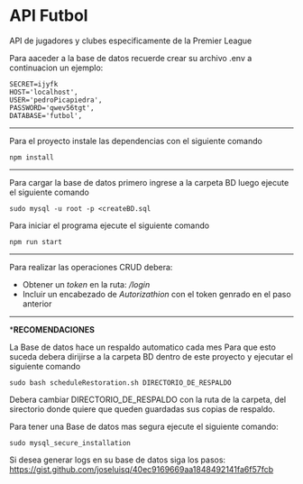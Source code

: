 # API Futbol

API de jugadores y clubes especificamente de la Premier League

Para aaceder a la base de datos recuerde crear su archivo .env 
a continuacion un ejemplo:

```
SECRET=ijyfk 
HOST='localhost',
USER='pedroPicapiedra',
PASSWORD='qwev56tgt',
DATABASE='futbol',
```

-----------------------

Para el proyecto instale las dependencias con el siguiente comando
```
npm install 
```

-----------------------

Para cargar la base de datos primero ingrese a la carpeta BD luego ejecute el siguiente comando
```
sudo mysql -u root -p <createBD.sql 
```
Para iniciar el programa ejecute el siguiente comando
```
npm run start
```

------------------------

Para realizar las operaciones CRUD debera: 

- Obtener un *token* en la ruta: */login*
- Incluir un encabezado de *Autorizathion* con el token genrado en el paso anterior

-------------------------

*******RECOMENDACIONES******


La Base de datos hace un respaldo automatico cada mes
Para que esto suceda debera dirijirse a la carpeta BD dentro de este proyecto
y ejecutar el siguiente comando
```
sudo bash scheduleRestoration.sh DIRECTORIO_DE_RESPALDO
```
Debera cambiar DIRECTORIO_DE_RESPALDO con la ruta de la carpeta,
del sirectorio donde quiere que queden guardadas sus copias de respaldo.


Para tener una Base de datos mas segura ejecute el siguiente comando:
```
sudo mysql_secure_installation
```

Si desea generar logs en su base de datos siga los pasos: 
https://gist.github.com/joseluisq/40ec9169669aa1848492141fa6f57fcb

